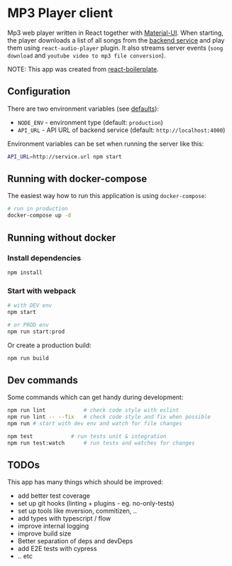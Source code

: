 # MP3 Player client
Mp3 web player written in React together with [Material-UI](https://material-ui.com/).
When starting, the player downloads a list of all songs from the [backend service](../server/) and play them using `react-audio-player` plugin.
It also streams server events (`song download` and `youtube video to mp3 file conversion`).

NOTE: This app was created from [react-boilerplate](https://github.com/react-boilerplate/react-boilerplate).

## Configuration
There are two environment variables (see [defaults](./.env.base)):
 - `NODE_ENV` - environment type (default: `production`)
 - `API_URL` - API URL of backend service (default: `http://localhost:4000`)

Environment variables can be set when running the server like this:
```bash
API_URL=http://service.url npm start
```

## Running with docker-compose
The easiest way how to run this application is using `docker-compose`:
```bash
# run in production 
docker-compose up -d
```

## Running without docker
### Install dependencies
```bash
npm install
```

### Start with webpack
```bash
# with DEV env
npm start

# or PROD env
npm run start:prod
```

Or create a production build:
```bash
npm run build
```

## Dev commands
Some commands which can get handy during development:
```bash
npm run lint            # check code style with eslint
npm run lint -- --fix   # check code style and fix when possible
npm run # start with dev env and watch for file changes

npm test            # run tests unit & integration
npm run test:watch      # run tests and watches for changes
```

## TODOs
This app has many things which should be improved:   
 - add better test coverage
 - set up git hooks (linting + plugins - eg. no-only-tests)
 - set up tools like mversion, commitizen, ..
 - add types with typescript / flow
 - improve internal logging
 - improve build size
 - Better separation of deps and devDeps
 - add E2E tests with cypress
 - .. etc
 